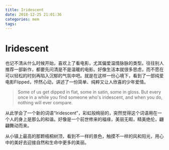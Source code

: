 ```yaml
---
title: Iridescent
date: 2018-12-25 21:01:36
categories: mem
tags:
---
```


# Iridescent

也记不清从什么时候开始，喜欢上了看电影，尤其偏爱温情脉脉的类型。往往别人推荐一部新作，都要先问清是不是温暖的电影。好像生活本就很多思虑，而不愿在可以轻松的时刻再陷入沉郁的气氛中吧。就是在这样一份心境下，看到了一部纯爱电影Flipped，怦然心动，讲述了一份简单、纯粹又让人欣喜的少年爱情。

> Some of us get dipped in flat, some in satin, some in gloss. But every once in a while you find someone who's iridescent, and when you do, nothing will ever compare.

从此学会了一个新的词语“Iridescent”，彩虹般绚丽的，突然觉得这个词语用在一个人的身上是那么的和谐。好像是一个前世修来的福缘，美丽无暇，精美绝伦，翩翩舞动而来。

从小镇上最高的那颗梧桐树顶，看到不一样的景色，触摸不一样的风和阳光，用心中的美好去迎接自然和生命中更多的美丽。